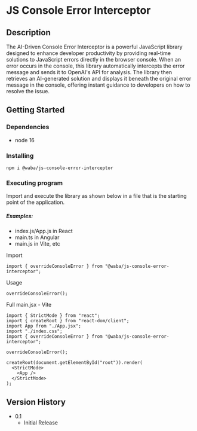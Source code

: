 # JS Console Error Interceptor

## Description

The AI-Driven Console Error Interceptor is a powerful JavaScript library designed to enhance developer productivity by providing real-time solutions to JavaScript errors directly in the browser console. When an error occurs in the console, this library automatically intercepts the error message and sends it to OpenAI's API for analysis. The library then retrieves an AI-generated solution and displays it beneath the original error message in the console, offering instant guidance to developers on how to resolve the issue.

## Getting Started

### Dependencies

- node 16

### Installing

```
npm i @waba/js-console-error-interceptor
```

### Executing program

Import and execute the library as shown below in a file that is the starting point of the application.

##### Examples:

- index.js/App.js in React
- main.ts in Angular
- main.js in Vite, etc

Import

```
import { overrideConsoleError } from "@waba/js-console-error-interceptor";
```

Usage

```
overrideConsoleError();
```

Full main.jsx - Vite

```
import { StrictMode } from "react";
import { createRoot } from "react-dom/client";
import App from "./App.jsx";
import "./index.css";
import { overrideConsoleError } from "@waba/js-console-error-interceptor";

overrideConsoleError();

createRoot(document.getElementById("root")).render(
  <StrictMode>
    <App />
  </StrictMode>
);

```

## Version History

- 0.1
  - Initial Release
